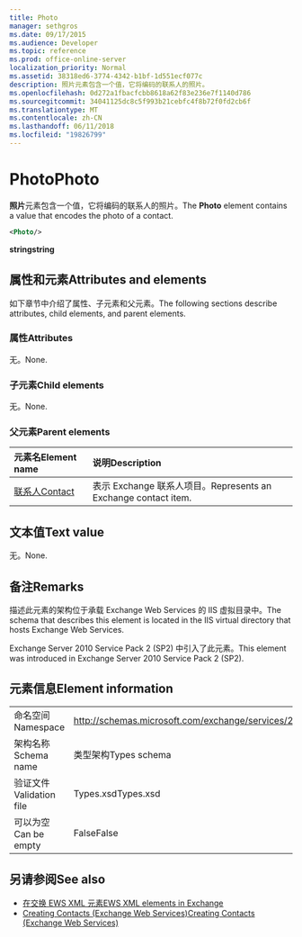 ```yaml
---
title: Photo
manager: sethgros
ms.date: 09/17/2015
ms.audience: Developer
ms.topic: reference
ms.prod: office-online-server
localization_priority: Normal
ms.assetid: 38318ed6-3774-4342-b1bf-1d551ecf077c
description: 照片元素包含一个值，它将编码的联系人的照片。
ms.openlocfilehash: 0d272a1fbacfcbb8618a62f83e236e7f1140d786
ms.sourcegitcommit: 34041125dc8c5f993b21cebfc4f8b72f0fd2cb6f
ms.translationtype: MT
ms.contentlocale: zh-CN
ms.lasthandoff: 06/11/2018
ms.locfileid: "19826799"
---
```

# <a name="photo"></a><span data-ttu-id="ca4dc-103">Photo</span><span class="sxs-lookup"><span data-stu-id="ca4dc-103">Photo</span></span>

<span data-ttu-id="ca4dc-104">**照片**元素包含一个值，它将编码的联系人的照片。</span><span class="sxs-lookup"><span data-stu-id="ca4dc-104">The **Photo** element contains a value that encodes the photo of a contact.</span></span> 
  
```XML
<Photo/>
```

<span data-ttu-id="ca4dc-105">**string**</span><span class="sxs-lookup"><span data-stu-id="ca4dc-105">**string**</span></span>

## <a name="attributes-and-elements"></a><span data-ttu-id="ca4dc-106">属性和元素</span><span class="sxs-lookup"><span data-stu-id="ca4dc-106">Attributes and elements</span></span>

<span data-ttu-id="ca4dc-107">如下章节中介绍了属性、子元素和父元素。</span><span class="sxs-lookup"><span data-stu-id="ca4dc-107">The following sections describe attributes, child elements, and parent elements.</span></span>
  
### <a name="attributes"></a><span data-ttu-id="ca4dc-108">属性</span><span class="sxs-lookup"><span data-stu-id="ca4dc-108">Attributes</span></span>

<span data-ttu-id="ca4dc-109">无。</span><span class="sxs-lookup"><span data-stu-id="ca4dc-109">None.</span></span>
  
### <a name="child-elements"></a><span data-ttu-id="ca4dc-110">子元素</span><span class="sxs-lookup"><span data-stu-id="ca4dc-110">Child elements</span></span>

<span data-ttu-id="ca4dc-111">无。</span><span class="sxs-lookup"><span data-stu-id="ca4dc-111">None.</span></span>
  
### <a name="parent-elements"></a><span data-ttu-id="ca4dc-112">父元素</span><span class="sxs-lookup"><span data-stu-id="ca4dc-112">Parent elements</span></span>

|<span data-ttu-id="ca4dc-113">**元素名**</span><span class="sxs-lookup"><span data-stu-id="ca4dc-113">**Element name**</span></span>|<span data-ttu-id="ca4dc-114">**说明**</span><span class="sxs-lookup"><span data-stu-id="ca4dc-114">**Description**</span></span>|
|:-----|:-----|
|[<span data-ttu-id="ca4dc-115">联系人</span><span class="sxs-lookup"><span data-stu-id="ca4dc-115">Contact</span></span>](contact.md) <br/> |<span data-ttu-id="ca4dc-116">表示 Exchange 联系人项目。</span><span class="sxs-lookup"><span data-stu-id="ca4dc-116">Represents an Exchange contact item.</span></span>  <br/> |
   
## <a name="text-value"></a><span data-ttu-id="ca4dc-117">文本值</span><span class="sxs-lookup"><span data-stu-id="ca4dc-117">Text value</span></span>

<span data-ttu-id="ca4dc-118">无。</span><span class="sxs-lookup"><span data-stu-id="ca4dc-118">None.</span></span>
  
## <a name="remarks"></a><span data-ttu-id="ca4dc-119">备注</span><span class="sxs-lookup"><span data-stu-id="ca4dc-119">Remarks</span></span>

<span data-ttu-id="ca4dc-120">描述此元素的架构位于承载 Exchange Web Services 的 IIS 虚拟目录中。</span><span class="sxs-lookup"><span data-stu-id="ca4dc-120">The schema that describes this element is located in the IIS virtual directory that hosts Exchange Web Services.</span></span>
  
<span data-ttu-id="ca4dc-121">Exchange Server 2010 Service Pack 2 (SP2) 中引入了此元素。</span><span class="sxs-lookup"><span data-stu-id="ca4dc-121">This element was introduced in Exchange Server 2010 Service Pack 2 (SP2).</span></span>
  
## <a name="element-information"></a><span data-ttu-id="ca4dc-122">元素信息</span><span class="sxs-lookup"><span data-stu-id="ca4dc-122">Element information</span></span>

|||
|:-----|:-----|
|<span data-ttu-id="ca4dc-123">命名空间</span><span class="sxs-lookup"><span data-stu-id="ca4dc-123">Namespace</span></span>  <br/> |http://schemas.microsoft.com/exchange/services/2006/types  <br/> |
|<span data-ttu-id="ca4dc-124">架构名称</span><span class="sxs-lookup"><span data-stu-id="ca4dc-124">Schema name</span></span>  <br/> |<span data-ttu-id="ca4dc-125">类型架构</span><span class="sxs-lookup"><span data-stu-id="ca4dc-125">Types schema</span></span>  <br/> |
|<span data-ttu-id="ca4dc-126">验证文件</span><span class="sxs-lookup"><span data-stu-id="ca4dc-126">Validation file</span></span>  <br/> |<span data-ttu-id="ca4dc-127">Types.xsd</span><span class="sxs-lookup"><span data-stu-id="ca4dc-127">Types.xsd</span></span>  <br/> |
|<span data-ttu-id="ca4dc-128">可以为空</span><span class="sxs-lookup"><span data-stu-id="ca4dc-128">Can be empty</span></span>  <br/> |<span data-ttu-id="ca4dc-129">False</span><span class="sxs-lookup"><span data-stu-id="ca4dc-129">False</span></span>  <br/> |
   
## <a name="see-also"></a><span data-ttu-id="ca4dc-130">另请参阅</span><span class="sxs-lookup"><span data-stu-id="ca4dc-130">See also</span></span>

- [<span data-ttu-id="ca4dc-131">在交换 EWS XML 元素</span><span class="sxs-lookup"><span data-stu-id="ca4dc-131">EWS XML elements in Exchange</span></span>](ews-xml-elements-in-exchange.md)
- [<span data-ttu-id="ca4dc-132">Creating Contacts (Exchange Web Services)</span><span class="sxs-lookup"><span data-stu-id="ca4dc-132">Creating Contacts (Exchange Web Services)</span></span>](http://msdn.microsoft.com/library/4845917e-70d1-481c-bbd7-011ec6571789%28Office.15%29.aspx)

